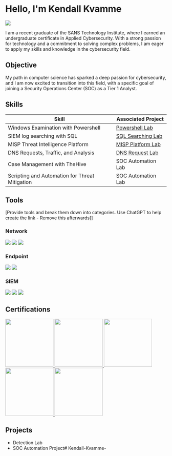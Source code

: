 # Hello, I'm Kendall Kvamme
<a href="https://www.linkedin.com/in/kendall-kvamme/"><img src="https://img.shields.io/badge/-LinkedIn-0072b1?&style=for-the-badge&logo=linkedin&logoColor=white" /></a>


I am a recent graduate of the SANS Technology Institute, where I earned an undergraduate certificate in Applied Cybersecurity. With a strong passion for technology and a commitment to solving complex problems, I am eager to apply my skills and knowledge in the cybersecurity field.

## Objective

My path in computer science has sparked a deep passion for cybersecurity, and I am now excited to transition into this field, with a specific goal of joining a Security Operations Center (SOC) as a Tier 1 Analyst.

## Skills

| Skill                                         | Associated Project         |
|-----------------------------------------------|----------------------------|
| Windows Examination with Powershell           | <a href="https://github.com/kjkvamme12/Windows-Examination-with-Powershell-">Powershell Lab</a>|
| SIEM log searching with SQL | <a href="https://google.com](https://github.com/kjkvamme12/SIEM-Log-Searching-w-SQL">SQL Searching Lab</a>|
| MISP Threat Intelligence Platform         | <a href="https://github.com/kjkvamme12/MISP-Threat-Intelligence-Platform">MISP Platform Lab</a>|
| DNS Requests, Traffic, and Analysis      | <a href="https://github.com/kjkvamme12/DNS-Requests-Traffic-and-Analysis-">DNS Request Lab</a>|
| Case Management with TheHive                  | SOC Automation Lab|
| Scripting and Automation for Threat Mitigation | SOC Automation Lab|

## Tools
[Provide tools and break them down into categories. Use ChatGPT to help create the link - Remove this afterwards]]

### Network
<div>
    <img src="https://img.shields.io/badge/-Wireshark-1679A7?&style=for-the-badge&logo=Wireshark&logoColor=white" />
    <img src="https://img.shields.io/badge/-Suricata-EF3B2D?&style=for-the-badge&logo=Suricata&logoColor=white" />
    <img src="https://img.shields.io/badge/-Zeek-777BB4?&style=for-the-badge&logo=Zeek&logoColor=white" />
</div>

### Endpoint
<div>
    <img src="https://img.shields.io/badge/-Microsoft_Defender_for_Endpoint-00A4EF?&style=for-the-badge&logo=Microsoft&logoColor=white" />
    <img src="https://img.shields.io/badge/-Velociraptor-4B275F?&style=for-the-badge&logo=Velociraptor&logoColor=white" />
</div>

### SIEM
<div>
    <img src="https://img.shields.io/badge/-Microsoft_Sentinel-0078D4?&style=for-the-badge&logo=Microsoft&logoColor=white" />
    <img src="https://img.shields.io/badge/-Splunk-000000?&style=for-the-badge&logo=Splunk&logoColor=white" />
    <img src="https://img.shields.io/badge/-Elastic-005571?&style=for-the-badge&logo=Elastic&logoColor=white" />
</div>

## Certifications
<div>
<a href="https://www.credly.com/badges/67cd75e7-04b6-4ea5-bc4b-fd85c6b9f11b"> <img src="https://images.credly.com/images/2d9b3293-9295-4ac3-a326-1bb7013225a4/image.png" width="150" height="150" />  </a>
<a href="https://www.credly.com/badges/8e85cac0-195b-4b75-b6df-b4f36f8c1925"> <img src="https://images.credly.com/size/680x680/images/8e6bde54-8a33-4ec0-9d70-90fcde581bcf/image.png" width="150" height="150" />  </a>
<a href="https://www.credly.com/badges/eeb3dee0-0f8b-4e21-bc26-66c7e088dec4"> <img src="https://images.credly.com/size/680x680/images/c3e2745b-2f30-4e6b-9290-f7557a705181/image.png" width="150" height="150" />  </a>
<a href="https://www.credly.com/badges/000633e8-a833-4f22-bcc4-de1c647ce23d"> <img src="https://images.credly.com/size/680x680/images/b8200bcb-258a-4089-b43d-fe23dfdc3097/image.png" width="150" height="150" />  </a>
<a href="https://www.credly.com/badges/03d5be00-83c4-47fe-bb47-dc182b5da08c"> <img src="https://images.credly.com/size/680x680/images/efd77bd2-ab34-4323-b427-47b3e7136029/image.png" width="150" height="150" />  </a>
</div>

## Projects
- Detection Lab
- SOC Automation Project# Kendall-Kvamme-
